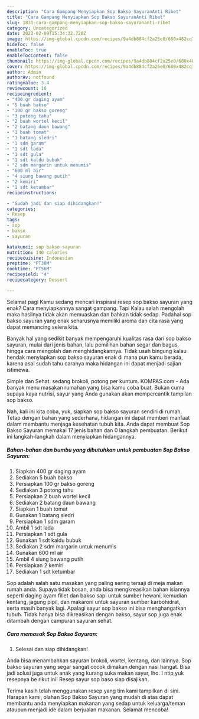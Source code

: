 ```yaml
---
description: "Cara Gampang Menyiapkan Sop Bakso SayuranAnti Ribet"
title: "Cara Gampang Menyiapkan Sop Bakso SayuranAnti Ribet"
slug: 1831-cara-gampang-menyiapkan-sop-bakso-sayurananti-ribet
category: Uncategorized
date: 2023-02-09T15:34:32.720Z
image: https://img-global.cpcdn.com/recipes/9a4db884cf2a25e0/680x482cq70/sop-bakso-sayuran-foto-resep-utama.jpg
hideToc: false
enableToc: true
enableTocContent: false
thumbnail: https://img-global.cpcdn.com/recipes/9a4db884cf2a25e0/680x482cq70/sop-bakso-sayuran-foto-resep-utama.jpg
cover: https://img-global.cpcdn.com/recipes/9a4db884cf2a25e0/680x482cq70/sop-bakso-sayuran-foto-resep-utama.jpg
author: Admin
authorAv: notfound
ratingvalue: 3.4
reviewcount: 16
recipeingredient:
- "400 gr daging ayam"
- "5 buah bakso"
- "100 gr bakso goreng"
- "3 potong tahu"
- "2 buah wortel kecil"
- "2 batang daun bawang"
- "1 buah tomat"
- "1 batang sledri"
- "1 sdm garam"
- "1 sdt lada"
- "1 sdt gula"
- "1 sdt kaldu bubuk"
- "2 sdm margarin untuk menumis"
- "600 ml air"
- "4 siung bawang putih"
- "2 kemiri"
- "1 sdt ketumbar"
recipeinstructions:

- "Sudah jadi dan siap dihidangkan!"
categories:
- Resep
tags:
- sop
- bakso
- sayuran

katakunci: sop bakso sayuran 
nutrition: 140 calories
recipecuisine: Indonesian
preptime: "PT30M"
cooktime: "PT56M"
recipeyield: "4"
recipecategory: Dessert

---
```



Selamat pagi Kamu sedang mencari inspirasi resep sop bakso sayuran yang enak? Cara menyiapkannya sangat gampang. Tapi Kalau salah mengolah maka hasilnya tidak akan memuaskan dan bahkan tidak sedap. Padahal sop bakso sayuran yang enak seharusnya memiliki aroma dan cita rasa yang dapat memancing selera kita.


Banyak hal yang sedikit banyak mempengaruhi kualitas rasa dari sop bakso sayuran, mulai dari jenis bahan, lalu pemilihan bahan segar dan bagus, hingga cara mengolah dan menghidangkannya. Tidak usah bingung kalau hendak menyiapkan sop bakso sayuran enak di mana pun kamu berada, karena asal sudah tahu caranya maka hidangan ini dapat menjadi sajian istimewa.

Simple dan Sehat. sedang brokoli, potong per kuntum. KOMPAS.com - Ada banyak menu masakan rumahan yang bisa kamu coba buat. Bukan cuma supaya kaya nutrisi, sayur yang Anda gunakan akan mempercantik tampilan sop bakso.


Nah, kali ini kita coba, yuk, siapkan sop bakso sayuran sendiri di rumah. Tetap dengan bahan yang sederhana, hidangan ini dapat memberi manfaat dalam membantu menjaga kesehatan tubuh kita. Anda dapat membuat Sop Bakso Sayuran memakai 17 jenis bahan dan 0 langkah pembuatan. Berikut ini langkah-langkah dalam menyiapkan hidangannya.

<!--inarticleads1-->

##### Bahan-bahan dan bumbu yang dibutuhkan untuk pembuatan Sop Bakso Sayuran:

1. Siapkan 400 gr daging ayam
1. Sediakan 5 buah bakso
1. Persiapkan 100 gr bakso goreng
1. Sediakan 3 potong tahu
1. Persiapkan 2 buah wortel kecil
1. Sediakan 2 batang daun bawang
1. Siapkan 1 buah tomat
1. Gunakan 1 batang sledri
1. Persiapkan 1 sdm garam
1. Ambil 1 sdt lada
1. Persiapkan 1 sdt gula
1. Gunakan 1 sdt kaldu bubuk
1. Sediakan 2 sdm margarin untuk menumis
1. Gunakan 600 ml air
1. Ambil 4 siung bawang putih
1. Persiapkan 2 kemiri
1. Sediakan 1 sdt ketumbar


Sop adalah salah satu masakan yang paling sering tersaji di meja makan rumah anda. Supaya tidak bosan, anda bisa mengkreasikan bahan isiannya seperti daging ayam fillet dan bakso sapi untuk sumber hewani, kemudian kentang, jagung pipil, dan makaroni untuk sayuran sumber karbohidrat, serta masih banyak lagi. Apalagi sayur sop bakso ini bisa menghangatkan tubuh. Tidak hanya bisa dikreasikan dengan bakso, sayur sop juga enak ditambah dengan campuran sayuran sehat. 

<!--inarticleads2-->

##### Cara memasak Sop Bakso Sayuran:


1. Selesai dan siap dihidangkan!

Anda bisa menambahkan sayuran brokoli, wortel, kentang, dan lainnya. Sop bakso sayuran yang segar sangat cocok dimakan dengan nasi hangat. Bisa jadi solusi juga untuk anak yang kurang suka makan sayur, lho. I ntip,yuk resepnya be rikut ini! Resep sayur sop baso siap disajikan. 

Terima kasih telah menggunakan resep yang tim kami tampilkan di sini. Harapan kami, olahan Sop Bakso Sayuran yang mudah di atas dapat membantu anda menyiapkan makanan yang sedap untuk keluarga/teman ataupun menjadi ide dalam berjualan makanan. Selamat mencoba!
